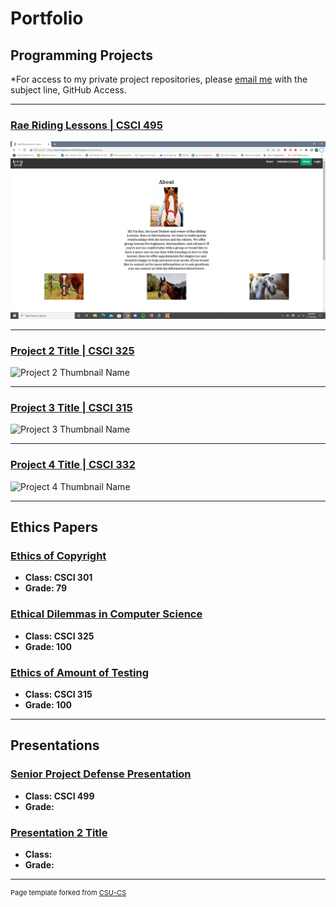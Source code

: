 Portfolio
=========

Programming Projects
--------------------

*For access to my private project repositories, please [email me](mailto:kequick@csustudent.net?subject=GitHub%20Access) with the subject line, GitHub Access.

---
### [Rae Riding Lessons | CSCI 495](/project1)

![Rae Riding Lessons](/images/csci495Media/about.png)

---
### [Project 2 Title | CSCI 325](/project2)

![Project 2 Thumbnail Name](/images/dummy_thumbnail.jpg)

---
### [Project 3 Title | CSCI 315](/project3)

![Project 3 Thumbnail Name](/images/dummy_thumbnail.jpg)

---
### [Project 4 Title | CSCI 332](/project4)

![Project 4 Thumbnail Name](/images/dummy_thumbnail.jpg)

---

Ethics Papers
-------------

### [Ethics of Copyright](/pdf/ethicsCopyright301.pdf)

-   **Class: CSCI 301**  
-   **Grade: 79**

### [Ethical Dilemmas in Computer Science](/pdf/ethicsDilemmas325.pdf)

-   **Class: CSCI 325** 
-   **Grade: 100**

### [Ethics of Amount of Testing](/pdf/ethicsTesting315.pdf)

-   **Class: CSCI 315** 
-   **Grade: 100**

---

Presentations
-------------

### [Senior Project Defense Presentation](/pdf/defensePresentation.pdf)

- **Class: CSCI 499** 
- **Grade:**


### [Presentation 2 Title](/pdf/sample_presentation.pdf)

- **Class:** 
- **Grade:**

---

<p style="font-size:11px">Page template forked from <a href="https://github.com/csu-cs/csci-portfolio">CSU-CS</a></p>
<!-- Remove above link if you don't want to attributive -->
